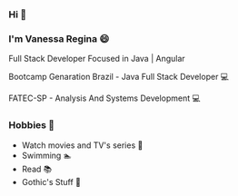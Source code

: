 ### Hi 👋

### I'm Vanessa Regina 😄

Full Stack Developer Focused in Java | Angular 

Bootcamp Genaration Brazil - Java Full Stack Developer 💻

FATEC-SP - Analysis And Systems Development 💻


### Hobbies :jack_o_lantern:

* Watch movies and TV's series :movie_camera:
* Swimming :swimmer:
* Read :books:
* Gothic's Stuff :ghost:
